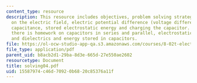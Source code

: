 ```yaml
---
content_type: resource
description: This resource includes objectives, problem solving strategies and problems
  on the electric field, electric potential difference (voltage difference), calculating
  capacitance, stored electrostatic energy and charging the capacitor. In addition,
  there is homework on capacitors in series and parallel, electrostatic energy, capacitors
  and dielectrics and energy stored in capacitors.
file: https://ol-ocw-studio-app-qa.s3.amazonaws.com/courses/8-02t-electricity-and-magnetism-spring-2005/15587974c46d70920b6820c85376a11f_solving04.pdf
file_type: application/pdf
parent_uid: b8acb2d1-29ba-8d3e-665d-27e550ae2602
resourcetype: Document
title: solving04.pdf
uid: 15587974-c46d-7092-0b68-20c85376a11f
---
```

